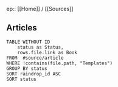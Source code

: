ep:: [[Home]] / [[Sources]] 

## Articles

```dataview
TABLE WITHOUT ID
	status as Status,
	rows.file.link as Book
FROM  #source/article 
WHERE !contains(file.path, "Templates")
GROUP BY status
SORT raindrop_id ASC
SORT status

```

